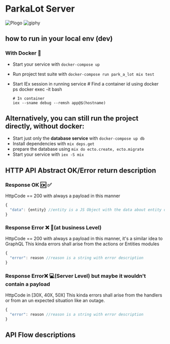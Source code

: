 # ParkaLot Server
![Plogo](https://user-images.githubusercontent.com/6124495/75305074-cb87dd80-5823-11ea-904d-049e92bc3e7e.png)
![giphy](https://user-images.githubusercontent.com/6124495/75306280-57e7cf80-5827-11ea-9f9c-a5e44a2903bd.gif)

## how to run in your local env (dev)

### With Docker :whale:

- Start your service with `docker-compose up`
- Run project test suite with `docker-compose run park_a_lot mix test`
- Start IEx session in running service
      # Find a container id using docker ps
      docker exec -it <container-id> bash

      # In container
      iex --sname debug --remsh app@$(hostname)

## Alternatively, you can still run the project directly, without docker:

- Start just only the **database service** with `docker-compose up db`
- Install dependencies with `mix deps.get`
- prepare the database using `mix do ecto.create, ecto.migrate`
- Start your service with `iex -S mix`

## HTTP API Abstract OK/Error return description

### Response OK :ok: :white_check_mark:

HttpCode == 200 with always a payload in this manner
``` js
{
  "data": {entity} //entity is a JS Object with the data about entity or the performed action as well
}
```
### Response Error :x: :office:(at business Level)
HttpCode == 200 with always a payload in this manner, it's a similar idea to GraphQL
This kinda errors shall arise from the actions or Entities modules
``` js
{
  "error": reason //reason is a string with error description
}
```
### Response Error:x: :computer:(Server Level) but **maybe** it wouldn't contain a payload
HttpCode in [30X, 40X, 50X]
This kinda errors shall arise from the handlers or from an un expected situation like an outage.
``` js
{
  "error": reason //reason is a string with error description
}
```

## API Flow descriptions


